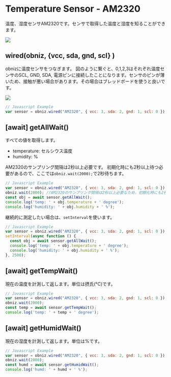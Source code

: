 # Temperature Sensor - AM2320
温度、湿度センサAM2320です。センサで取得した温度と湿度を知ることができます。

![](image.jpg)

## wired(obniz,  {vcc, sda, gnd, scl} )

obnizに温度センサをつなぎます。
図のように繋ぐと、0,1,2,3はそれぞれ温度センサのSCL, GND, SDA, 電源ピンに接続したことになります。センサのピンが薄いため、接触が悪い場合があります。その場合はブレッドボードを使うと良いです。

![](wired.jpg)

```javascript
// Javascript Example
var sensor = obniz.wired("AM2320", { vcc: 3, sda: 2, gnd: 1, scl: 0 });
```

## [await] getAllWait()

すべての値を取得します。

- temperature: セルシウス温度
- humidity: %

AM2320のサンプリング間隔は2秒以上必要です。
初期化時にも2秒以上待つ必要があるので、ここでは`obniz.wait(2000);`で2秒待ちます。

```javascript
// Javascript Example
var sensor = obniz.wired("AM2320", { vcc: 3, sda: 2, gnd: 1, scl: 0 });
obniz.wait(2000); //AM2320のサンプリング間隔は2秒以上必要なため、初期化時にも2秒以上待つ必要がある
const obj = await sensor.getAllWait();
console.log('temp: ' + obj.temperature + ' degree');
console.log('humidity: ' + obj.humidity + ' %');
```

継続的に測定したい場合は、`setInterval`を使います。

```javascript
// Javascript Example
var sensor = obniz.wired("AM2320", { vcc: 3, sda: 2, gnd: 1, scl: 0 });
setInterval(async function () {
  const obj = await sensor.getAllWait();
  console.log('temp: ' + obj.temperature + ' degree');
  console.log('humidity: ' + obj.humidity + ' %');
}, 2500);
```

## [await] getTempWait()

現在の温度を計測して返します。単位は摂氏(°C)です。

```javascript
// Javascript Example
var sensor = obniz.wired("AM2320", { vcc: 3, sda: 2, gnd: 1, scl: 0 });
obniz.wait(2000);
const temp = await sensor.getTempWait();
console.log('temp: ' + temp + ' degree');
```

## [await] getHumidWait()

現在の湿度を計測して返します。単位は%です。

```javascript
// Javascript Example
var sensor = obniz.wired("AM2320", { vcc: 3, sda: 2, gnd: 1, scl: 0 });
obniz.wait(2000);
const humd = await sensor.getHumidWait();
console.log('humd: ' + humd + ' %');
```
